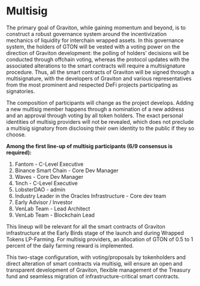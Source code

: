 # Multisig

The primary goal of Graviton, while gaining momentum and beyond, is to construct a robust governance system around the incentivization mechanics of liquidity for interchain wrapped assets. In this governance system, the holders of GTON will be vested with a voting power on the direction of Graviton development: the polling of holders’ decisions will be conducted through offchain voting, whereas the protocol updates with the associated alterations to the smart contracts will require a multisignature procedure. Thus, all the smart contracts of Graviton will be signed through a multisignature, with the developers of Graviton and various representatives from the most prominent and respected DeFi projects participating as signatories.

The composition of participants will change as the project develops. Adding a new multisig member happens through a nomination of a new address and an approval through voting by all token holders. The exact personal identities of multisig providers will not be revealed, which does not preclude a multisig signatory from disclosing their own identity to the public if they so choose.

**Among the first line-up of multisig participants \(6/9 consensus is required\):**

1. Fantom - C-Level Executive
2. Binance Smart Chain - Core Dev Manager
3. Waves - Core Dev Manager
4. 1inch - C-Level Executive
5. LobsterDAO - admin
6. Industry Leader in the Oracles Infrastructure - Core dev team
7. Early Advisor / Investor
8. VenLab Team - Lead Architect
9. VenLab Team - Blockchain Lead

This lineup will be relevant for all the smart contracts of Graviton infrastructure at the Early Birds stage of the launch and during Wrapped Tokens LP-Farming. For multisig providers, an allocation of GTON of 0.5 to 1 percent of the daily farming reward is implemented.

This two-stage configuration, with voting/proposals by tokenholders and direct alteration of smart contracts via multisig, will ensure an open and transparent development of Graviton, flexible management of the Treasury fund and seamless migration of infrastructure-critical smart contracts.

